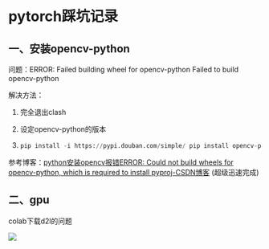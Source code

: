 # pytorch踩坑记录

## 一、安装opencv-python

问题：ERROR: Failed building wheel for opencv-python Failed to build opencv-python

解决方法：

1. 完全退出clash

2. 设定opencv-python的版本

3. ```python
   pip install -i https://pypi.douban.com/simple/ pip install opencv-python==4.3.0.38
   ```

参考博客：[python安装opencv报错ERROR: Could not build wheels for opencv-python, which is required to install pyproj-CSDN博客](https://blog.csdn.net/qq_41821678/article/details/128913990) (超级迅速完成)

## 二、gpu

colab下载d2l的问题

![](https://raw.githubusercontent.com/feiguang414/blogImage/main/image/202402150959109.png)

